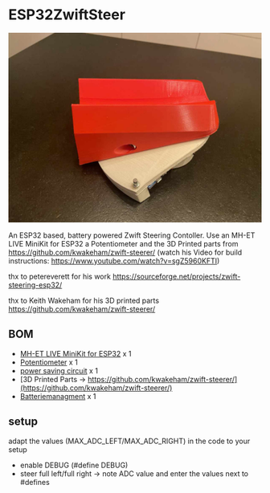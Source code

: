 # ESP32ZwiftSteer


![](steering.jpg)

An ESP32 based, battery powered Zwift Steering Contoller.
Use an MH-ET LIVE MiniKit for ESP32 a Potentiometer and the 3D Printed parts from https://github.com/kwakeham/zwift-steerer/
(watch his Video for build instructions: https://www.youtube.com/watch?v=sgZ5960KFTI)

thx to petereverett for his work
https://sourceforge.net/projects/zwift-steering-esp32/


thx to Keith Wakeham for his 3D printed parts
https://github.com/kwakeham/zwift-steerer/


## BOM
- [MH-ET LIVE MiniKit for ESP32](https://de.aliexpress.com/item/32814642296.html) x 1   
- [Potentiometer](https://www.adafruit.com/product/4646) x 1
- [power saving circuit](https://randomnerdtutorials.com/power-saving-latching-circuit/) x 1
- [3D Printed Parts -> https://github.com/kwakeham/zwift-steerer/](https://github.com/kwakeham/zwift-steerer/)
- [Batteriemanagment](https://de.aliexpress.com/item/32798858483.html) x 1 


## setup
adapt the values (MAX_ADC_LEFT/MAX_ADC_RIGHT) in the code to your setup 

- enable DEBUG (#define DEBUG)
- steer full left/full right -> note ADC value and enter the values next to #defines 
